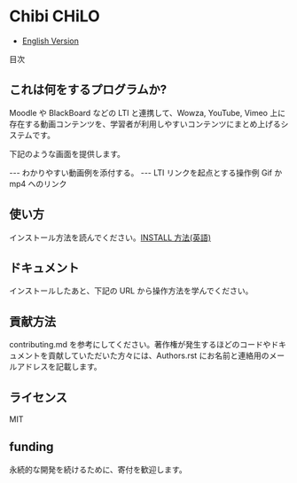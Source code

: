 # Chibi CHiLO

- [English Version](./README-en.md)

目次

## これは何をするプログラムか?

Moodle や BlackBoard などの LTI と連携して、Wowza, YouTube, Vimeo 上に存在する動画コンテンツを、学習者が利用しやすいコンテンツにまとめ上げるシステムです。

下記のような画面を提供します。

--- わかりやすい動画例を添付する。 --- LTI リンクを起点とする操作例 Gif か mp4 へのリンク

## 使い方

インストール方法を読んでください。[INSTALL 方法(英語)](./INSTALL-en.md)

## ドキュメント

インストールしたあと、下記の URL から操作方法を学んでください。

## 貢献方法

contributing.md を参考にしてください。著作権が発生するほどのコードやドキュメントを貢献していただいた方々には、Authors.rst にお名前と連絡用のメールアドレスを記載します。

## ライセンス

MIT

## funding

永続的な開発を続けるために、寄付を歓迎します。
